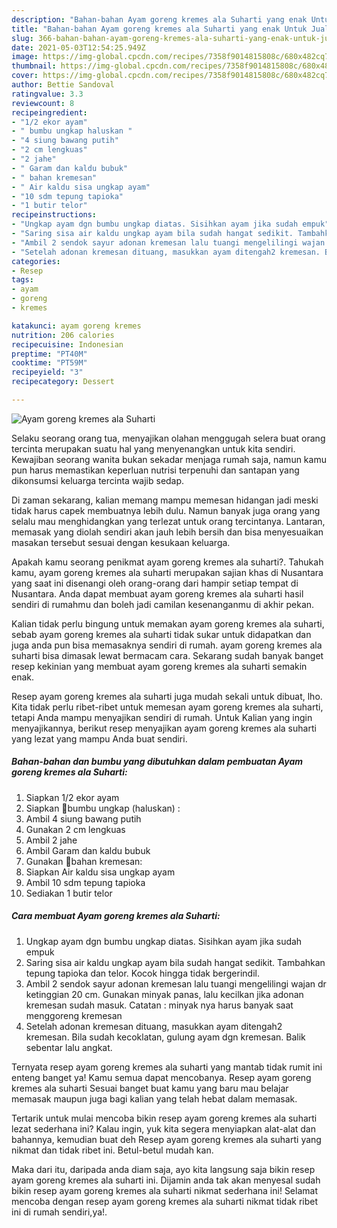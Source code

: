 ```yaml
---
description: "Bahan-bahan Ayam goreng kremes ala Suharti yang enak Untuk Jualan"
title: "Bahan-bahan Ayam goreng kremes ala Suharti yang enak Untuk Jualan"
slug: 366-bahan-bahan-ayam-goreng-kremes-ala-suharti-yang-enak-untuk-jualan
date: 2021-05-03T12:54:25.949Z
image: https://img-global.cpcdn.com/recipes/7358f9014815808c/680x482cq70/ayam-goreng-kremes-ala-suharti-foto-resep-utama.jpg
thumbnail: https://img-global.cpcdn.com/recipes/7358f9014815808c/680x482cq70/ayam-goreng-kremes-ala-suharti-foto-resep-utama.jpg
cover: https://img-global.cpcdn.com/recipes/7358f9014815808c/680x482cq70/ayam-goreng-kremes-ala-suharti-foto-resep-utama.jpg
author: Bettie Sandoval
ratingvalue: 3.3
reviewcount: 8
recipeingredient:
- "1/2 ekor ayam"
- " bumbu ungkap haluskan "
- "4 siung bawang putih"
- "2 cm lengkuas"
- "2 jahe"
- " Garam dan kaldu bubuk"
- " bahan kremesan"
- " Air kaldu sisa ungkap ayam"
- "10 sdm tepung tapioka"
- "1 butir telor"
recipeinstructions:
- "Ungkap ayam dgn bumbu ungkap diatas. Sisihkan ayam jika sudah empuk"
- "Saring sisa air kaldu ungkap ayam bila sudah hangat sedikit. Tambahkan tepung tapioka dan telor. Kocok hingga tidak bergerindil."
- "Ambil 2 sendok sayur adonan kremesan lalu tuangi mengelilingi wajan dr ketinggian 20 cm. Gunakan minyak panas, lalu kecilkan jika adonan kremesan sudah masuk. Catatan : minyak nya harus banyak saat menggoreng kremesan"
- "Setelah adonan kremesan dituang, masukkan ayam ditengah2 kremesan. Bila sudah kecoklatan, gulung ayam dgn kremesan. Balik sebentar lalu angkat."
categories:
- Resep
tags:
- ayam
- goreng
- kremes

katakunci: ayam goreng kremes 
nutrition: 206 calories
recipecuisine: Indonesian
preptime: "PT40M"
cooktime: "PT59M"
recipeyield: "3"
recipecategory: Dessert

---
```



![Ayam goreng kremes ala Suharti](https://img-global.cpcdn.com/recipes/7358f9014815808c/680x482cq70/ayam-goreng-kremes-ala-suharti-foto-resep-utama.jpg)

Selaku seorang orang tua, menyajikan olahan menggugah selera buat orang tercinta merupakan suatu hal yang menyenangkan untuk kita sendiri. Kewajiban seorang  wanita bukan sekadar menjaga rumah saja, namun kamu pun harus memastikan keperluan nutrisi terpenuhi dan santapan yang dikonsumsi keluarga tercinta wajib sedap.

Di zaman  sekarang, kalian memang mampu memesan hidangan jadi meski tidak harus capek membuatnya lebih dulu. Namun banyak juga orang yang selalu mau menghidangkan yang terlezat untuk orang tercintanya. Lantaran, memasak yang diolah sendiri akan jauh lebih bersih dan bisa menyesuaikan masakan tersebut sesuai dengan kesukaan keluarga. 



Apakah kamu seorang penikmat ayam goreng kremes ala suharti?. Tahukah kamu, ayam goreng kremes ala suharti merupakan sajian khas di Nusantara yang saat ini disenangi oleh orang-orang dari hampir setiap tempat di Nusantara. Anda dapat membuat ayam goreng kremes ala suharti hasil sendiri di rumahmu dan boleh jadi camilan kesenanganmu di akhir pekan.

Kalian tidak perlu bingung untuk memakan ayam goreng kremes ala suharti, sebab ayam goreng kremes ala suharti tidak sukar untuk didapatkan dan juga anda pun bisa memasaknya sendiri di rumah. ayam goreng kremes ala suharti bisa dimasak lewat bermacam cara. Sekarang sudah banyak banget resep kekinian yang membuat ayam goreng kremes ala suharti semakin enak.

Resep ayam goreng kremes ala suharti juga mudah sekali untuk dibuat, lho. Kita tidak perlu ribet-ribet untuk memesan ayam goreng kremes ala suharti, tetapi Anda mampu menyajikan sendiri di rumah. Untuk Kalian yang ingin menyajikannya, berikut resep menyajikan ayam goreng kremes ala suharti yang lezat yang mampu Anda buat sendiri.

<!--inarticleads1-->

##### Bahan-bahan dan bumbu yang dibutuhkan dalam pembuatan Ayam goreng kremes ala Suharti:

1. Siapkan 1/2 ekor ayam
1. Siapkan  🌻bumbu ungkap (haluskan) :
1. Ambil 4 siung bawang putih
1. Gunakan 2 cm lengkuas
1. Ambil 2 jahe
1. Ambil  Garam dan kaldu bubuk
1. Gunakan  🌻bahan kremesan:
1. Siapkan  Air kaldu sisa ungkap ayam
1. Ambil 10 sdm tepung tapioka
1. Sediakan 1 butir telor




<!--inarticleads2-->

##### Cara membuat Ayam goreng kremes ala Suharti:

1. Ungkap ayam dgn bumbu ungkap diatas. Sisihkan ayam jika sudah empuk
1. Saring sisa air kaldu ungkap ayam bila sudah hangat sedikit. Tambahkan tepung tapioka dan telor. Kocok hingga tidak bergerindil.
1. Ambil 2 sendok sayur adonan kremesan lalu tuangi mengelilingi wajan dr ketinggian 20 cm. Gunakan minyak panas, lalu kecilkan jika adonan kremesan sudah masuk. Catatan : minyak nya harus banyak saat menggoreng kremesan
1. Setelah adonan kremesan dituang, masukkan ayam ditengah2 kremesan. Bila sudah kecoklatan, gulung ayam dgn kremesan. Balik sebentar lalu angkat.




Ternyata resep ayam goreng kremes ala suharti yang mantab tidak rumit ini enteng banget ya! Kamu semua dapat mencobanya. Resep ayam goreng kremes ala suharti Sesuai banget buat kamu yang baru mau belajar memasak maupun juga bagi kalian yang telah hebat dalam memasak.

Tertarik untuk mulai mencoba bikin resep ayam goreng kremes ala suharti lezat sederhana ini? Kalau ingin, yuk kita segera menyiapkan alat-alat dan bahannya, kemudian buat deh Resep ayam goreng kremes ala suharti yang nikmat dan tidak ribet ini. Betul-betul mudah kan. 

Maka dari itu, daripada anda diam saja, ayo kita langsung saja bikin resep ayam goreng kremes ala suharti ini. Dijamin anda tak akan menyesal sudah bikin resep ayam goreng kremes ala suharti nikmat sederhana ini! Selamat mencoba dengan resep ayam goreng kremes ala suharti nikmat tidak ribet ini di rumah sendiri,ya!.

